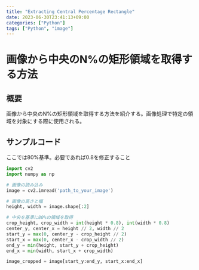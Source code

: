 ```yaml
---
title: "Extracting Central Percentage Rectangle"
date: 2023-06-30T23:41:13+09:00
categories: ["Python"]
tags: ["Python", "image"]
---
```

# 画像から中央のN%の矩形領域を取得する方法

## 概要

画像から中央のN%の矩形領域を取得する方法を紹介する。画像処理で特定の領域を対象にする際に使用される。

## サンプルコード

ここでは80%基準。必要であれば0.8を修正すること

```python
import cv2
import numpy as np

# 画像の読み込み
image = cv2.imread('path_to_your_image')

# 画像の高さと幅
height, width = image.shape[:2]

# 中央を基準に80%の領域を取得
crop_height, crop_width = int(height * 0.8), int(width * 0.8)
center_y, center_x = height // 2, width // 2
start_y = max(0, center_y - crop_height // 2)
start_x = max(0, center_x - crop_width // 2)
end_y = min(height, start_y + crop_height)
end_x = min(width, start_x + crop_width)

image_cropped = image[start_y:end_y, start_x:end_x]
```